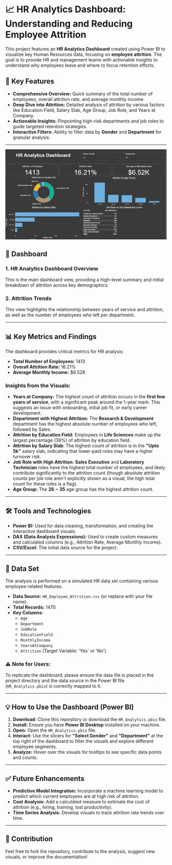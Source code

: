 # 📈 HR Analytics Dashboard: Understanding and Reducing Employee Attrition

This project features an **HR Analytics Dashboard** created using Power BI to visualize key Human Resources data, focusing on **employee attrition**. The goal is to provide HR and management teams with actionable insights to understand why employees leave and where to focus retention efforts.

## 🌟 Key Features

* **Comprehensive Overview:** Quick summary of the total number of employees, overall attrition rate, and average monthly income.
* **Deep Dive into Attrition:** Detailed analysis of attrition by various factors like Education Field, Salary Slab, Age Group, Job Role, and Years at Company.
* **Actionable Insights:** Pinpointing high-risk departments and job roles to guide targeted retention strategies.
* **Interactive Filters:** Ability to filter data by **Gender** and **Department** for granular analysis.

---
![HR Analytics](https://github.com/Megha-karn/Power_BI_HR_Analysis_Dashboard/blob/main/HR_Analytics_Dashboard.png)

## 🚀 Dashboard

### 1. HR Analytics Dashboard Overview

This is the main dashboard view, providing a high-level summary and initial breakdown of attrition across key demographics.


### 2. Attrition Trends

This view highlights the relationship between years of service and attrition, as well as the number of employees who left per department.


---

## 📊 Key Metrics and Findings

The dashboard provides critical metrics for HR analysis:

* **Total Number of Employees:** 1413
* **Overall Attrition Rate:** $16.21\%$
* **Average Monthly Income:** $\$6.52\text{K}$

### Insights from the Visuals:

* **Years at Company:** The highest count of attrition occurs in the **first few years of service**, with a significant peak around the 1-year mark. This suggests an issue with onboarding, initial job fit, or early career development.
* **Department with Highest Attrition:** The **Research & Development** department has the highest absolute number of employees who left, followed by Sales.
* **Attrition by Education Field:** Employees in **Life Sciences** make up the largest percentage ($38\%$) of attrition by education field.
* **Attrition by Salary Slab:** The highest count of attrition is in the **"Upto 5k"** salary slab, indicating that lower-paid roles may have a higher turnover risk.
* **Job Role with High Attrition:** **Sales Executive** and **Laboratory Technician** roles have the highest total number of employees, and likely contribute significantly to the attrition count (though absolute attrition counts per job role aren't explicitly shown as a visual, the high total count for these roles is a flag).
* **Age Group:** The **$26-35$** age group has the highest attrition count.

---

## 🛠️ Tools and Technologies

* **Power BI:** Used for data cleaning, transformation, and creating the interactive dashboard visuals.
* **DAX (Data Analysis Expressions):** Used to create custom measures and calculated columns (e.g., Attrition Rate, Average Monthly Income).
* **CSV/Excel:** The initial data source for the project.

---

## 💾 Data Set

The analysis is performed on a simulated HR data set containing various employee-related features.

* **Data Source:** `HR_Employee_Attrition.csv` (or replace with your file name)
* **Total Records:** 1470
* **Key Columns:**
    * `Age`
    * `Department`
    * `JobRole`
    * `EducationField`
    * `MonthlyIncome`
    * `YearsAtCompany`
    * `Attrition` (Target Variable: 'Yes' or 'No')

### ⚠️ Note for Users:

To replicate the dashboard, please ensure the data file is placed in the project directory and the data source in the Power BI file (`HR_Analytics.pbix`) is correctly mapped to it.

---

## 💡 How to Use the Dashboard (Power BI)

1.  **Download:** Clone this repository or download the `HR_Analytics.pbix` file.
2.  **Install:** Ensure you have **Power BI Desktop** installed on your machine.
3.  **Open:** Open the `HR_Analytics.pbix` file.
4.  **Interact:** Use the slicers for **"Select Gender"** and **"Department"** at the top right of the dashboard to filter the visuals and explore different employee segments.
5.  **Analyze:** Hover over the visuals for tooltips to see specific data points and counts.

---

## ✅ Future Enhancements

* **Predictive Model Integration:** Incorporate a machine learning model to predict which current employees are at high risk of attrition.
* **Cost Analysis:** Add a calculated measure to estimate the cost of attrition (e.g., hiring, training, lost productivity).
* **Time Series Analysis:** Develop visuals to track attrition rate trends over time.

---

## 🤝 Contribution

Feel free to fork the repository, contribute to the analysis, suggest new visuals, or improve the documentation!
